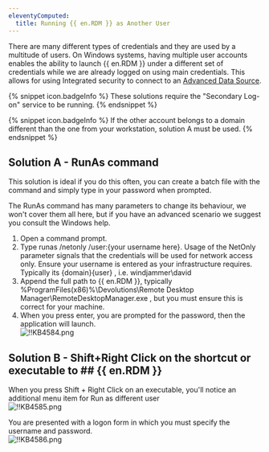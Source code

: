 ```yaml
---
eleventyComputed:
  title: Running {{ en.RDM }} as Another User
---
```

There are many different types of credentials and they are used by a multitude of users. On Windows systems, having multiple user accounts enables the ability to launch {{ en.RDM }} under a different set of credentials while we are already logged on using main credentials. This allows for using Integrated security to connect to an [Advanced Data Source](https://helprdm.devolutions.net/datasources_advanced.html).

{% snippet icon.badgeInfo %}
These solutions require the "Secondary Log-on" service to be running.
{% endsnippet %}

{% snippet icon.badgeInfo %}
If the other account belongs to a domain different than the one from your workstation, solution A must be used.
{% endsnippet %}

## Solution A - RunAs command

This solution is ideal if you do this often, you can create a batch file with the command and simply type in your password when prompted.  

The RunAs command has many parameters to change its behaviour, we won't cover them all here, but if you have an advanced scenario we suggest you consult the Windows help.

1. Open a command prompt.
1. Type runas /netonly /user:{your username here}. Usage of the NetOnly parameter signals that the credentials will be used for network access only. Ensure your username is entered as your infrastructure requires. Typically its {domain}\{user} , i.e. windjammer\david  
1. Append the full path to {{ en.RDM }}, typically %ProgramFiles(x86)%\Devolutions\Remote Desktop Manager\RemoteDesktopManager.exe , but you must ensure this is correct for your machine.  
1. When you press enter, you are prompted for the password, then the application will launch.  
![!!KB4584.png](https://webdevolutions.azureedge.net/docs/en/kb/KB4584.png)

## Solution B - Shift+Right Click on the shortcut or executable to ## {{ en.RDM }}

When you press Shift + Right Click on an executable, you'll notice an additional menu item for Run as different user  
![!!KB4585.png](https://webdevolutions.azureedge.net/docs/en/kb/KB4585.png)  

You are presented with a logon form in which you must specify the username and password.  
![!!KB4586.png](https://webdevolutions.azureedge.net/docs/en/kb/KB4586.png)
